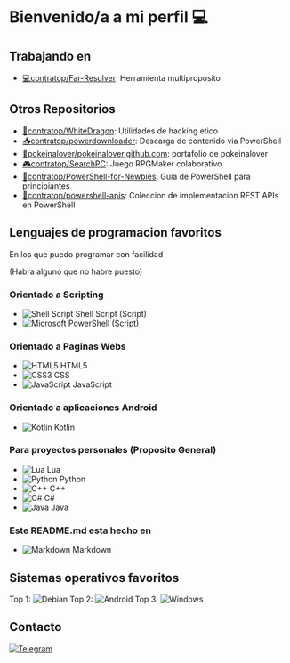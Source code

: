# Bienvenido/a a mi perfil 💻
## Trabajando en
- [💻contratop/Far-Resolver][far-resolver]: Herramienta multiproposito

## Otros Repositorios
- [🐉contratop/WhiteDragon][WDRepo]: Utilidades de hacking etico
- [📥contratop/powerdownloader][powerdownloader]: Descarga de contenido via PowerShell
- [🌸pokeinalover/pokeinalover.github.com][pokeweb]: portafolio de pokeinalover
- [🎮contratop/SearchPC][fpgame]: Juego RPGMaker colaborativo
- [🧠contratop/PowerShell-for-Newbies][ps4newbies]: Guia de PowerShell para principiantes
- [🔰contratop/powershell-apis][apicollection]: Coleccion de implementacion REST APIs en PowerShell

## Lenguajes de programacion favoritos
En los que puedo programar con facilidad

(Habra alguno que no habre puesto)
### **Orientado a Scripting**
- ![Shell Script](https://img.shields.io/badge/shell_script-%23121011.svg?style=for-the-badge&logo=gnu-bash&logoColor=white) Shell Script (Script)
- ![Microsoft](https://img.shields.io/badge/Microsoft-0078D4?style=for-the-badge&logo=microsoft&logoColor=white) PowerShell (Script)

### **Orientado a Paginas Webs**
- ![HTML5](https://img.shields.io/badge/html5-%23E34F26.svg?style=for-the-badge&logo=html5&logoColor=white) HTML5
- ![CSS3](https://img.shields.io/badge/css3-%231572B6.svg?style=for-the-badge&logo=css3&logoColor=white) CSS
- ![JavaScript](https://img.shields.io/badge/javascript-%23323330.svg?style=for-the-badge&logo=javascript&logoColor=%23F7DF1E) JavaScript

### **Orientado a aplicaciones Android**
- ![Kotlin](https://img.shields.io/badge/kotlin-%230095D5.svg?style=for-the-badge&logo=kotlin&logoColor=white) Kotlin

### **Para proyectos personales (Proposito General)**
- ![Lua](https://img.shields.io/badge/lua-%232C2D72.svg?style=for-the-badge&logo=lua&logoColor=white) Lua
- ![Python](https://img.shields.io/badge/python-3670A0?style=for-the-badge&logo=python&logoColor=ffdd54) Python
- ![C++](https://img.shields.io/badge/c++-%2300599C.svg?style=for-the-badge&logo=c%2B%2B&logoColor=white) C++
- ![C#](https://img.shields.io/badge/c%23-%23239120.svg?style=for-the-badge&logo=c-sharp&logoColor=white) C#
- ![Java](https://img.shields.io/badge/java-%23ED8B00.svg?style=for-the-badge&logo=java&logoColor=white) Java


### **Este README.md esta hecho en**
- ![Markdown](https://img.shields.io/badge/markdown-%23000000.svg?style=for-the-badge&logo=markdown&logoColor=white) Markdown

## Sistemas operativos favoritos
Top 1: 	![Debian](https://img.shields.io/badge/Debian-D70A53?style=for-the-badge&logo=debian&logoColor=white) 
Top 2: ![Android](https://img.shields.io/badge/Android-3DDC84?style=for-the-badge&logo=android&logoColor=white)
Top 3: ![Windows](https://img.shields.io/badge/Windows-0078D6?style=for-the-badge&logo=windows&logoColor=white)

## Contacto
[![Telegram](https://img.shields.io/badge/Telegram-2CA5E0?style=for-the-badge&logo=telegram&logoColor=white)](https://t.me/contratopdev)









[Far-Resolver]: https://github.com/contratop/Far-Resolver
[WDRepo]: https://github.com/contratop/WhiteDragon
[powerdownloader]: https://github.com/contratop/powerdownloader
[pokeweb]: https://github.com/pokeinalover/pokeinalover.github.io
[fpgame]: https://github.com/contratop/SearchPC
[apicollection]: https://github.com/contratop/powershell-apis
[ps4newbies]: https://github.com/contratop/PowerShell-for-Newbie

